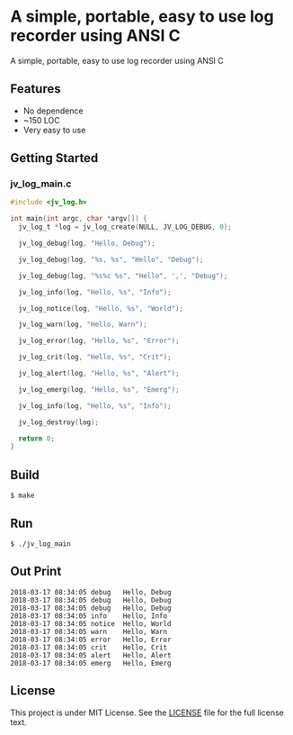 # A simple, portable, easy to use log recorder using ANSI C

A simple, portable, easy to use log recorder using ANSI C

## Features

- No dependence
- ~150 LOC
- Very easy to use

## Getting Started

### jv_log_main.c

```c
#include <jv_log.h>

int main(int argc, char *argv[]) {
  jv_log_t *log = jv_log_create(NULL, JV_LOG_DEBUG, 0);

  jv_log_debug(log, "Hello, Debug");

  jv_log_debug(log, "%s, %s", "Hello", "Debug");

  jv_log_debug(log, "%s%c %s", "Hello", ',', "Debug");

  jv_log_info(log, "Hello, %s", "Info");

  jv_log_notice(log, "Hello, %s", "World");

  jv_log_warn(log, "Hello, Warn");

  jv_log_error(log, "Hello, %s", "Error");

  jv_log_crit(log, "Hello, %s", "Crit");

  jv_log_alert(log, "Hello, %s", "Alert");

  jv_log_emerg(log, "Hello, %s", "Emerg");

  jv_log_info(log, "Hello, %s", "Info");

  jv_log_destroy(log);

  return 0;
}
```

## Build

    $ make

## Run

    $ ./jv_log_main

## Out Print

```
2018-03-17 08:34:05 debug   Hello, Debug
2018-03-17 08:34:05 debug   Hello, Debug
2018-03-17 08:34:05 debug   Hello, Debug
2018-03-17 08:34:05 info    Hello, Info
2018-03-17 08:34:05 notice  Hello, World
2018-03-17 08:34:05 warn    Hello, Warn
2018-03-17 08:34:05 error   Hello, Error
2018-03-17 08:34:05 crit    Hello, Crit
2018-03-17 08:34:05 alert   Hello, Alert
2018-03-17 08:34:05 emerg   Hello, Emerg
```

## License

This project is under MIT License. See the [LICENSE](LICENSE) file for the full license text.

